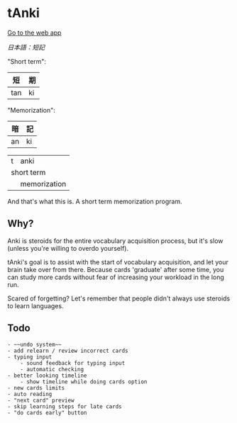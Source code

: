 # tAnki

[Go to the web app](web/)

_日本語：短記_

"Short term":

| 短  | 期  |
| --- | --- |
| tan | ki  |

"Memorization":

| 暗  | 記  |
| --- | --- |
| an  | ki  |

<table>
    <tr> <td> t </td> <td> anki </td> </tr>
    <tr> <td colspan="2"> short term </td> </tr>
    <tr> <td></td> <td> memorization </td> </tr>
</table>

And that's what this is. A short term memorization program.

## Why?

Anki is steroids for the entire vocabulary acquisition process, but it's slow (unless you're willing to overdo yourself).

tAnki's goal is to assist with the start of vocabulary acquisition, and let your brain take over from there. Because cards 'graduate' after some time, you can study more cards without fear of increasing your workload in the long run.

Scared of forgetting? Let's remember that people didn't always use steroids to learn languages.

## Todo

    - ~~undo system~~
    - add relearn / review incorrect cards
    - typing input
        - sound feedback for typing input
        - automatic checking
    - better looking timeline
        - show timeline while doing cards option
    - new cards limits
    - auto reading
    - "next card" preview
    - skip learning steps for late cards
    - "do cards early" button
